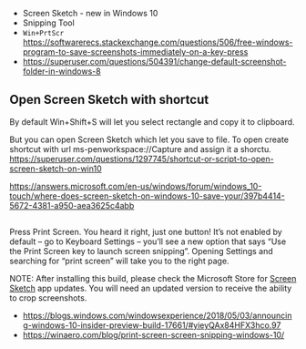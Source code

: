 - Screen Sketch - new in Windows 10
- Snipping Tool
- `Win+PrtScr` https://softwarerecs.stackexchange.com/questions/506/free-windows-program-to-save-screenshots-immediately-on-a-key-press
- https://superuser.com/questions/504391/change-default-screenshot-folder-in-windows-8

## Open Screen Sketch with shortcut

By default Win+Shift+S will let you select rectangle and copy it to clipboard.

But you can open Screen Sketch which let you save to file. To open create shortcut with url ms-penworkspace://Capture and assign it a shorctu. https://superuser.com/questions/1297745/shortcut-or-script-to-open-screen-sketch-on-win10

https://answers.microsoft.com/en-us/windows/forum/windows_10-touch/where-does-screen-sketch-on-windows-10-save-your/397b4414-5672-4381-a950-aea3625c4abb

##

Press Print Screen. You heard it right, just one button! It’s not enabled by default – go to Keyboard Settings – you’ll see a new option that says “Use the Print Screen key to launch screen snipping”. Opening Settings and searching for “print screen” will take you to the right page.

NOTE: After installing this build, please check the Microsoft Store for [Screen Sketch](https://www.microsoft.com/en-us/store/p/screen-sketch/9mz95kl8mr0l) app updates. You will need an updated version to receive the ability to crop screenshots.

- https://blogs.windows.com/windowsexperience/2018/05/03/announcing-windows-10-insider-preview-build-17661/#yieyQAx84HFX3hco.97
- https://winaero.com/blog/print-screen-screen-snipping-windows-10/